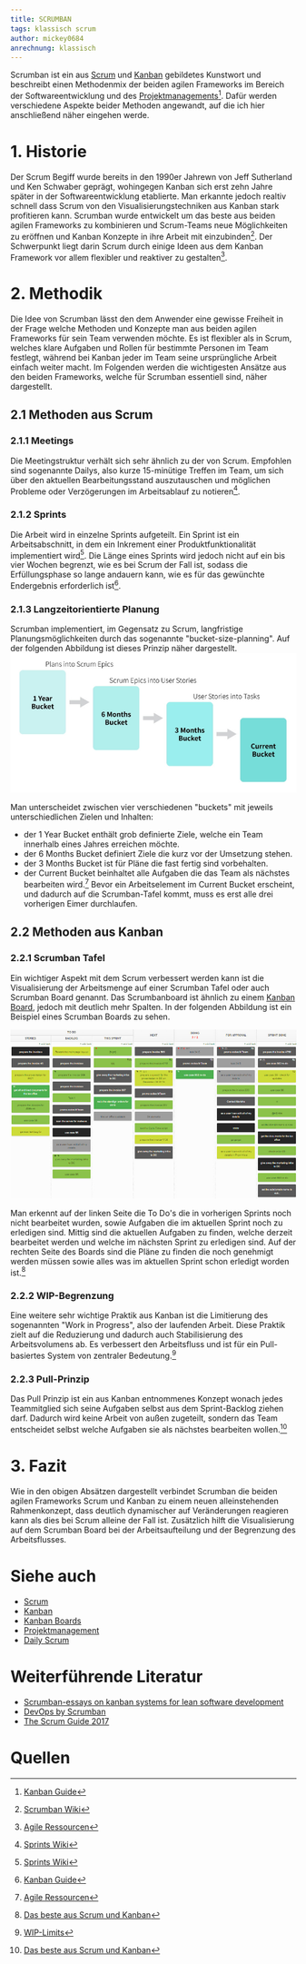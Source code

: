 ```yaml
---
title: SCRUMBAN
tags: klassisch scrum
author: mickey0684
anrechnung: klassisch
---
```


Scrumban ist ein aus [Scrum](SCRUM.md) und [Kanban](Kanban.md) gebildetes Kunstwort und beschreibt einen Methodenmix der beiden agilen Frameworks im Bereich der Softwareentwicklung und des [Projektmanagements](Projektmanagement.md)[^1]. Dafür werden verschiedene Aspekte beider Methoden angewandt, auf die ich hier anschließend näher eingehen werde.

# 1. Historie
Der Scrum Begiff wurde bereits in den 1990er Jahrewn von Jeff Sutherland und Ken Schwaber geprägt, wohingegen Kanban sich erst zehn Jahre später in der Softwareentwicklung etablierte. Man erkannte jedoch realtiv schnell dass Scrum von den Visualisierungstechniken aus Kanban stark profitieren kann.
Scrumban wurde entwickelt um das beste aus beiden agilen Frameworks zu kombinieren und Scrum-Teams neue Möglichkeiten zu eröffnen und Kanban Konzepte in ihre Arbeit mit einzubinden[^2]. Der Schwerpunkt liegt darin Scrum durch einige Ideen aus dem Kanban Framework vor allem flexibler und reaktiver zu gestalten[^3].

# 2. Methodik
Die Idee von Scrumban lässt den dem Anwender eine gewisse Freiheit in der Frage welche Methoden und Konzepte man aus beiden agilen Frameworks für sein Team verwenden möchte. Es ist flexibler als in Scrum, welches klare Aufgaben und Rollen für bestimmte Personen im Team festlegt, während bei Kanban jeder im Team seine ursprüngliche Arbeit einfach weiter macht. Im Folgenden werden die wichtigesten Ansätze aus den beiden Frameworks, welche für Scrumban essentiell sind, näher dargestellt.

## 2.1 Methoden aus Scrum
### 2.1.1 Meetings 
Die Meetingstruktur verhält sich sehr ähnlich zu der von Scrum. Empfohlen sind sogenannte Dailys, also kurze 15-minütige Treffen im Team, um sich über den aktuellen Bearbeitungsstand auszutauschen und möglichen Probleme oder Verzögerungen im Arbeitsablauf zu notieren[^4].
### 2.1.2 Sprints
Die Arbeit wird in einzelne Sprints aufgeteilt. Ein Sprint ist ein Arbeitsabschnitt, in dem ein Inkrement einer Produktfunktionalität implementiert wird[^4]. Die Länge eines Sprints wird jedoch nicht auf ein bis vier Wochen begrenzt, wie es bei Scrum der Fall ist, sodass die Erfüllungsphase so lange andauern kann, wie es für das gewünchte Endergebnis erforderlich ist[^1].
### 2.1.3 Langzeitorientierte Planung
Scrumban implementiert, im Gegensatz zu Scrum, langfristige Planungsmöglichkeiten durch das sogenannte "bucket-size-planning". Auf der folgenden Abbildung ist dieses Prinzip näher dargestellt. 
![bucket-size-planning](SCRUMBAN/Bucket-size-planning.jpg)

Man unterscheidet zwischen vier verschiedenen "buckets" mit jeweils unterschiedlichen Zielen und Inhalten:
* der 1 Year Bucket enthält grob definierte Ziele, welche ein Team innerhalb eines Jahres erreichen möchte.
* der 6 Months Bucket definiert Ziele die kurz vor der Umsetzung stehen.
* der 3 Months Bucket ist für Pläne die fast fertig sind vorbehalten.
* der Current Bucket beinhaltet alle Aufgaben die das Team als nächstes bearbeiten wird.[^3]
Bevor ein Arbeitselement im Current Bucket erscheint, und dadurch auf die Scrumban-Tafel kommt, muss es erst alle drei vorherigen Eimer durchlaufen.
## 2.2 Methoden aus Kanban
### 2.2.1 Scrumban Tafel
Ein wichtiger Aspekt mit dem Scrum verbessert werden kann ist die Visualisierung der Arbeitsmenge auf einer Scrumban Tafel oder auch Scrumban Board genannt. Das Scrumbanboard ist ähnlich zu einem [Kanban Board](Kanban_Boards.md), jedoch mit deutlich mehr Spalten. In der folgenden Abbildung ist ein Beispiel eines Scrumban Boards zu sehen.

![Scrumbanboard](SCRUMBAN/scrumban-kanban-and-scrum.jpeg)

Man erkennt auf der linken Seite die To Do's die in vorherigen Sprints noch nicht bearbeitet wurden, sowie Aufgaben die im aktuellen Sprint noch zu erledigen sind. Mittig sind die aktuellen Aufgaben zu finden, welche derzeit bearbeitet werden und welche im nächsten Sprint zu erledigen sind. Auf der rechten Seite des Boards sind die Pläne zu finden die noch genehmigt werden müssen sowie alles was im aktuellen Sprint schon erledigt worden ist.[^5]
### 2.2.2 WIP-Begrenzung
Eine weitere sehr wichtige Praktik aus Kanban ist die Limitierung des sogenannten "Work in Progress", also der laufenden Arbeit. Diese Praktik zielt auf die Reduzierung und dadurch auch Stabilisierung des Arbeitsvolumens ab. Es verbessert den Arbeitsfluss und ist für ein Pull-basiertes System von zentraler Bedeutung.[^6]
### 2.2.3 Pull-Prinzip
Das Pull Prinzip ist ein aus Kanban entnommenes Konzept wonach jedes Teammitglied sich seine Aufgaben selbst aus dem Sprint-Backlog ziehen darf. Dadurch wird keine Arbeit von außen zugeteilt, sondern das Team entscheidet selbst welche Aufgaben sie als nächstes bearbeiten wollen.[^5]
# 3. Fazit
Wie in den obigen Absätzen dargestellt verbindet Scrumban die beiden agilen Frameworks Scrum und Kanban zu einem neuen alleinstehenden Rahmenkonzept, dass deutlich dynamischer auf Veränderungen reagieren kann als dies bei Scrum alleine der Fall ist. Zusätzlich hilft die Visualisierung auf dem Scrumban Board bei der Arbeitsaufteilung und der Begrenzung des Arbeitsflusses.

# Siehe auch

* [Scrum](Scrum.md)
* [Kanban](Kanban.md)
* [Kanban Boards](Kanban_Boards.md)
* [Projektmanagement](Projektmanagement.md)
* [Daily Scrum](Daily_Scrum.md)

# Weiterführende Literatur

* [Scrumban-essays on kanban systems for lean software development](https://books.google.de/books?hl=de&lr=&id=SQFdAgAAQBAJ&oi=fnd&pg=PA7&dq=wip+limits+scrumban&ots=ca61YFYzSf&sig=lvA3ZpYKeCpF959zZPPAFbsO3vI&redir_esc=y#v=onepage&q=wip%20limits%20scrumban&f=false)
* [DevOps by Scrumban](https://link.springer.com/article/10.1365/s40702-017-0301-x)
* [The Scrum Guide 2017](https://scrumguides.org/docs/scrumguide/v2017/2017-Scrum-Guide-US.pdf)

# Quellen

[^1]: [Kanban Guide](https://kanbantool.com/de/kanban-guide)
[^2]: [Scrumban Wiki](https://en.wikipedia.org/wiki/Scrumban#Tooling)
[^3]: [Agile Ressourcen](https://teamhood.com/de/agile-ressourcen/was-ist-scrumban/)
[^4]: [Sprints Wiki](https://de.wikipedia.org/wiki/Scrum#Sprint)
[^5]: [Das beste aus Scrum und Kanban](https://www.agile-heroes.de/magazine/scrumban-das-beste-aus-scrum-und-kanban-einfach-erklaert/)
[^6]: [WIP-Limits](https://www.scrum.org/resources/blog/limiting-work-progress-wip-scrum-kanban-what-when-who-how)
